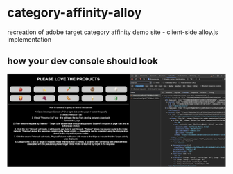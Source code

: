 # category-affinity-alloy
recreation of adobe target category affinity demo site - client-side alloy.js implementation

## how your dev console should look 
![Dev Console](./devConsoleExample.png)
